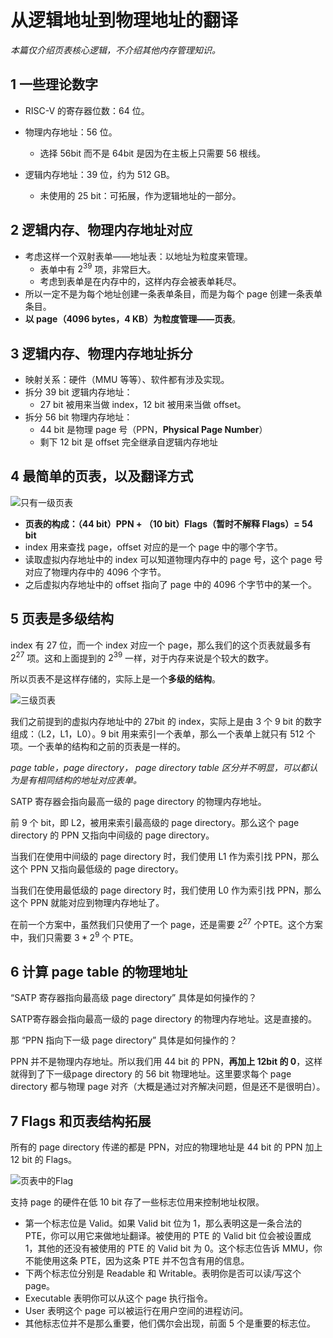 # 从逻辑地址到物理地址的翻译

*本篇仅介绍页表核心逻辑，不介绍其他内存管理知识。*

## 1 一些理论数字

- RISC-V 的寄存器位数：64 位。

- 物理内存地址：56 位。
  - 选择 56bit 而不是 64bit 是因为在主板上只需要 56 根线。
- 逻辑内存地址：39 位，约为 512 GB。
  - 未使用的 25 bit：可拓展，作为逻辑地址的一部分。

## 2 逻辑内存、物理内存地址对应

- 考虑这样一个双射表单——地址表：以地址为粒度来管理。
  - 表单中有 $2^{39}$ 项，非常巨大。
  - 考虑到表单是在内存中的，这样内存会被表单耗尽。
- 所以一定不是为每个地址创建一条表单条目，而是为每个 page 创建一条表单条目。
- **以 page（4096 bytes，4 KB）为粒度管理——页表**。

## 3 逻辑内存、物理内存地址拆分

- 映射关系：硬件（MMU 等等）、软件都有涉及实现。
- 拆分 39 bit 逻辑内存地址：
  - 27 bit 被用来当做 index，12 bit 被用来当做 offset。
- 拆分 56 bit 物理内存地址：
  - 44 bit 是物理 page 号（PPN，**Physical Page Number**）
  - 剩下 12 bit 是 offset 完全继承自逻辑内存地址

## 4 最简单的页表，以及翻译方式

![只有一级页表](https://typora-1304621073.cos.ap-guangzhou.myqcloud.com/typora/%E5%8F%AA%E6%9C%89%E4%B8%80%E7%BA%A7%E9%A1%B5%E8%A1%A8.png)

- **页表的构成：（44 bit）PPN + （10 bit）Flags（暂时不解释 Flags）= 54 bit**
- index 用来查找 page，offset 对应的是一个 page 中的哪个字节。
- 读取虚拟内存地址中的 index 可以知道物理内存中的 page 号，这个 page 号对应了物理内存中的 4096 个字节。
- 之后虚拟内存地址中的 offset 指向了 page 中的 4096 个字节中的某一个。

## 5 页表是多级结构

index 有 27 位，而一个 index 对应一个 page，那么我们的这个页表就最多有 $2^{27}$ 项。这和上面提到的 $2^{39}$ 一样，对于内存来说是个较大的数字。

所以页表不是这样存储的，实际上是一个**多级的结构**。

![三级页表](https://typora-1304621073.cos.ap-guangzhou.myqcloud.com/typora/%E4%B8%89%E7%BA%A7%E9%A1%B5%E8%A1%A8.png)

我们之前提到的虚拟内存地址中的 27bit 的 index，实际上是由 3 个 9 bit 的数字组成：（L2，L1，L0）。9 bit 用来索引一个表单，那么一个表单上就只有 512 个项。一个表单的结构和之前的页表是一样的。

*page table，page directory， page directory table 区分并不明显，可以都认为是有相同结构的地址对应表单。*

SATP 寄存器会指向最高一级的 page directory 的物理内存地址。

前 9 个 bit，即 L2，被用来索引最高级的 page directory。那么这个 page directory 的 PPN 又指向中间级的 page directory。

当我们在使用中间级的 page directory 时，我们使用 L1 作为索引找 PPN，那么这个 PPN 又指向最低级的 page directory。

当我们在使用最低级的 page directory 时，我们使用 L0 作为索引找 PPN，那么这个 PPN 就能对应到物理内存地址了。

在前一个方案中，虽然我们只使用了一个 page，还是需要 $2^{27}$ 个PTE。这个方案中，我们只需要 $3 * 2^9$ 个 PTE。

## 6 计算 page table 的物理地址

“SATP 寄存器指向最高级 page directory” 具体是如何操作的？

SATP寄存器会指向最高一级的 page directory 的物理内存地址。这是直接的。

那 “PPN 指向下一级 page directory” 具体是如何操作的？

PPN 并不是物理内存地址。所以我们用 44 bit 的 PPN，**再加上 12bit 的 0**，这样就得到了下一级page directory 的 56 bit 物理地址。这里要求每个 page directory 都与物理 page 对齐（大概是通过对齐解决问题，但是还不是很明白）。

## 7 Flags 和页表结构拓展

所有的 page directory 传递的都是 PPN，对应的物理地址是 44 bit 的 PPN 加上 12 bit 的 Flags。

![页表中的Flag](https://typora-1304621073.cos.ap-guangzhou.myqcloud.com/typora/%E9%A1%B5%E8%A1%A8%E4%B8%AD%E7%9A%84Flag.png)

支持 page 的硬件在低 10 bit 存了一些标志位用来控制地址权限。

- 第一个标志位是 Valid。如果 Valid bit 位为 1，那么表明这是一条合法的 PTE，你可以用它来做地址翻译。被使用的 PTE 的 Valid bit 位会被设置成 1，其他的还没有被使用的 PTE 的 Valid bit 为 0。这个标志位告诉 MMU，你不能使用这条 PTE，因为这条 PTE 并不包含有用的信息。
- 下两个标志位分别是 Readable 和 Writable。表明你是否可以读/写这个 page。
- Executable 表明你可以从这个 page 执行指令。
- User 表明这个 page 可以被运行在用户空间的进程访问。
- 其他标志位并不是那么重要，他们偶尔会出现，前面 5 个是重要的标志位。
